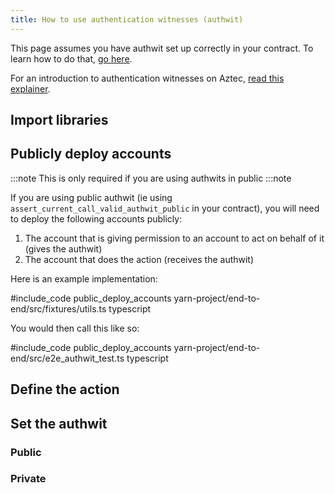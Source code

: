 ```yaml
---
title: How to use authentication witnesses (authwit)
---
```


This page assumes you have authwit set up correctly in your contract. To learn how to do that, [go here](../../contracts/writing_contracts/accounts/how_to_authwit.md).

For an introduction to authentication witnesses on Aztec, [read this explainer](../../../learn/concepts/accounts/authwit.md).

## Import libraries

## Publicly deploy accounts

:::note
This is only required if you are using authwits in public
:::note

If you are using public authwit (ie using `assert_current_call_valid_authwit_public` in your contract), you will need to deploy the following accounts publicly:

1. The account that is giving permission to an account to act on behalf of it (gives the authwit)
2. The account that does the action (receives the authwit)

Here is an example implementation:

#include_code public_deploy_accounts yarn-project/end-to-end/src/fixtures/utils.ts typescript

You would then call this like so:

#include_code public_deploy_accounts yarn-project/end-to-end/src/e2e_authwit_test.ts typescript

## Define the action

## Set the authwit

### Public

### Private
